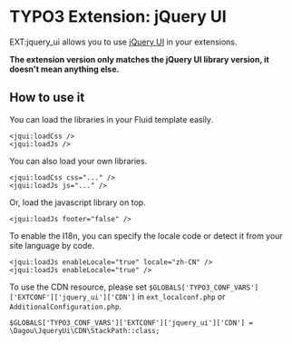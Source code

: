# TYPO3 Extension: jQuery UI

EXT:jquery_ui allows you to use [jQuery UI](https://jqueryui.com/) in your extensions.

**The extension version only matches the jQuery UI library version, it doesn't mean anything else.**

## How to use it
You can load the libraries in your Fluid template easily.

    <jqui:loadCss />
    <jqui:loadJs />

You can also load your own libraries.

    <jqui:loadCss css="..." />
    <jqui:loadJs js="..." />
    
Or, load the javascript library on top.

    <jqui:loadJs footer="false" />
    
To enable the I18n, you can specify the locale code or detect it from your site language by code.

    <jqui:loadJs enableLocale="true" locale="zh-CN" />
    <jqui:loadJs enableLocale="true" />
    
To use the CDN resource, please set `$GLOBALS['TYPO3_CONF_VARS']['EXTCONF']['jquery_ui']['CDN']` in `ext_localconf.php` or `AdditionalConfiguration.php`.

    $GLOBALS['TYPO3_CONF_VARS']['EXTCONF']['jquery_ui']['CDN'] = \Dagou\JqueryUi\CDN\StackPath::class;